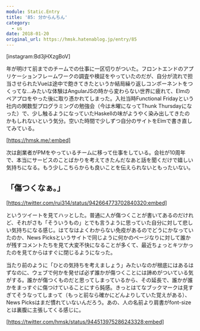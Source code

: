 ```yaml
---
module: Static.Entry
title: '85: 分からんちん'
category:
  - us
date: 2018-01-20
original_url: https://hmsk.hatenablog.jp/entry/85
---
```


[instagram:Bd3jHXzgBoV]

年が明けて前までのチームでの仕事に一区切りがついた。フロントエンドのアプリケーションフレームワークの調査や検証をやっていたのだが、自分が流れで担当させられたVueは途中で飽きてきたというか結局繰り返しコンポーネントをつくってな...みたいな体験はAngularJSの時から変わらない世界に疲れて、Elmのペアプロをやった後に取り憑かれてしまった。入社当時Functional Fridayという社内の関数型プログラミングの勉強会（今は木曜になってThunk Thursdayになった）で、少し触るようになっていたHaskellの味がようやく染み出してきたのかもしれないという気分。空いた時間で少しずつ自分のサイトをElmで書き直してみている。

[https://hmsk.me/:embed]

次は創業者がPMをやっているチームに移って仕事をしている。会社が10周年で、本当にサービスのことばかりを考えてきたんだなあと話を聞くだけで嬉しい気持ちになる。もう少しこちらからも良いことを伝えられないともったいない。

## 「傷つくなぁ。」

[https://twitter.com/rui314/status/942664773702840320:embed]

というツイートを見てハッとした。普通に人が傷つくことが書いてあるのだけれど、それがさも「そういうもの」とでも言うように思っていた自分に対して悲しい気持ちになる感じ。はてなはよくわからない免疫があるのでどうにかなっていたのか、News Picksというサイトで同じように何かのページなりに対して誰かが残すコメントたちを見て大変不快になることが多くて、最近ちょっとキツかったのを見てからはすぐに閉じるようになった。

当たり前のように「ひとの気持ちを考えましょう」みたいなのが根底にはあるはずなのに、ウェブで何かを発せば必ず誰かが傷つくことには諦めがついている気がする。誰かが傷つくものだと思ってしまっているから、その延長で、誰かが誰かをまっすぐに傷つけていることにすら鈍感。きっとはてなブックマークは見すぎてそうなってしまって（もっと前なら確かにどんよりしていた覚えがある）、News Picksはまだ慣れていないんだろう。あの、人の名前より肩書がfont-sizeとは裏腹に主張してくる感じに。

[https://twitter.com/hmsk/status/944513975286243328:embed]
